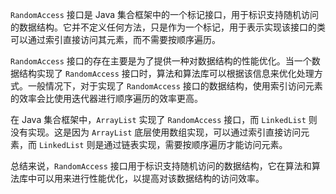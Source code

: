 `RandomAccess` 接口是 Java 集合框架中的一个标记接口，用于标识支持随机访问的数据结构。它并不定义任何方法，只是作为一个标记，用于表示实现该接口的类可以通过索引直接访问其元素，而不需要按顺序遍历。

`RandomAccess` 接口的存在主要是为了提供一种对数据结构的性能优化。当一个数据结构实现了 `RandomAccess` 接口时，算法和算法库可以根据该信息来优化处理方式。一般情况下，对于实现了 `RandomAccess` 接口的数据结构，使用索引访问元素的效率会比使用迭代器进行顺序遍历的效率更高。

在 Java 集合框架中，`ArrayList` 实现了 `RandomAccess` 接口，而 `LinkedList` 则没有实现。这是因为 `ArrayList` 底层使用数组实现，可以通过索引直接访问元素，而 `LinkedList` 则是通过链表实现，需要按顺序遍历才能访问元素。

总结来说，`RandomAccess` 接口用于标识支持随机访问的数据结构，它在算法和算法库中可以用来进行性能优化，以提高对该数据结构的访问效率。